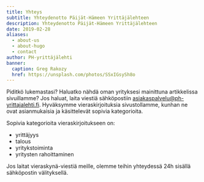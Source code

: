 ```yaml
---
title: Yhteys
subtitle: Yhteydenotto Päijät-Hämeen Yrittäjälehteen
description: Yhteydenotto Päijät-Hämeen Yrittäjälehteen
date: 2019-02-28
aliases:
  - about-us
  - about-hugo
  - contact
author: PH-yrittäjälehti
banner:
  caption: Greg Rakozy
  href: https://unsplash.com/photos/SSxIGsySh8o
---
```


Piditkö lukemastasi? Haluatko nähdä oman yrityksesi mainittuna artikkelissa sivuillamme? Jos haluat, laita viestiä sähköpostiin <a href="mailto:asiakaspalvelu@ph-yrittajalehti.fi">asiakaspalvelu@ph-yrittajalehti.fi</a>. Hyväksymme vieraskirjoituksia sivustollamme, kunhan ne ovat asianmukaisia ja käsittelevät sopivia kategorioita.

Sopivia kategorioita vieraskirjoitukseen on: 
<ul>
<li>yrittäjyys</li>
<li>talous</li>
<li>yritykstoiminta</li>
<li>yritysten rahoittaminen</li>
</ul>

Jos laitat vieraskynä-viestiä meille, olemme teihin yhteydessä 24h sisällä sähköpostin välityksellä. 



